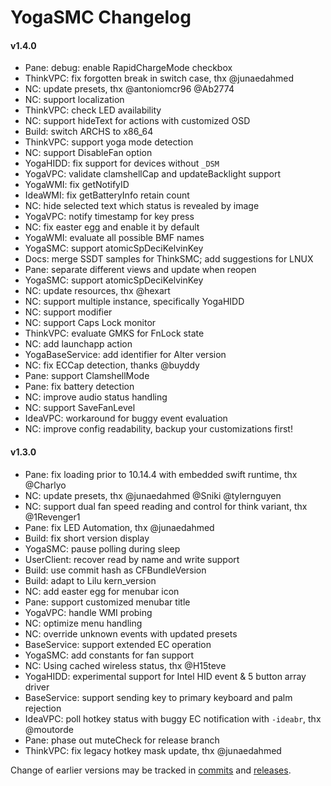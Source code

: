 YogaSMC Changelog
============================

#### v1.4.0
- Pane: debug: enable RapidChargeMode checkbox
- ThinkVPC: fix forgotten break in switch case, thx @junaedahmed
- NC: update presets, thx @antoniomcr96 @Ab2774
- NC: support localization
- ThinkVPC: check LED availability
- NC: support hideText for actions with customized OSD
- Build: switch ARCHS to x86_64
- ThinkVPC: support yoga mode detection
- NC: support DisableFan option
- YogaHIDD: fix support for devices without `_DSM`
- YogaVPC: validate clamshellCap and updateBacklight support
- YogaWMI: fix getNotifyID
- IdeaWMI: fix getBatteryInfo retain count
- NC: hide selected text which status is revealed by image
- YogaVPC: notify timestamp for key press
- NC: fix easter egg and enable it by default
- YogaWMI: evaluate all possible BMF names
- YogaSMC: support atomicSpDeciKelvinKey
- Docs: merge SSDT samples for ThinkSMC; add suggestions for LNUX
- Pane: separate different views and update when reopen
- YogaSMC: support atomicSpDeciKelvinKey
- NC: update resources, thx @hexart
- NC: support multiple instance, specifically YogaHIDD
- NC: support modifier
- NC: support Caps Lock monitor
- ThinkVPC: evaluate GMKS for FnLock state
- NC: add launchapp action
- YogaBaseService: add identifier for Alter version
- NC: fix ECCap detection, thanks @buyddy
- Pane: support ClamshellMode
- Pane: fix battery detection
- NC: improve audio status handling
- NC: support SaveFanLevel
- IdeaVPC: workaround for buggy event evaluation
- NC: improve config readability, backup your customizations first! 

#### v1.3.0
- Pane: fix loading prior to 10.14.4 with embedded swift runtime, thx @Charlyo
- NC: update presets, thx @junaedahmed @Sniki @tylernguyen
- NC: support dual fan speed reading and control for think variant, thx @1Revenger1
- Pane: fix LED Automation, thx @junaedahmed
- Build: fix short version display
- YogaSMC: pause polling during sleep
- UserClient: recover read by name and write support
- Build: use commit hash as CFBundleVersion
- Build: adapt to Lilu kern_version
- NC: add easter egg for menubar icon
- Pane: support customized menubar title
- YogaVPC: handle WMI probing
- NC: optimize menu handling
- NC: override unknown events with updated presets
- BaseService: support extended EC operation
- YogaSMC: add constants for fan support
- NC: Using cached wireless status, thx @H15teve
- YogaHIDD: experimental support for Intel HID event & 5 button array driver 
- BaseService: support sending key to primary keyboard and palm rejection
- IdeaVPC: poll hotkey status with buggy EC notification with `-ideabr`, thx @moutorde
- Pane: phase out muteCheck for release branch
- ThinkVPC: fix legacy hotkey mask update, thx @junaedahmed

Change of earlier versions may be tracked in [commits](https://github.com/zhen-zen/YogaSMC/commits/master) and [releases](https://github.com/zhen-zen/YogaSMC/releases).
